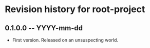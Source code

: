 # Revision history for root-project

## 0.1.0.0 -- YYYY-mm-dd

* First version. Released on an unsuspecting world.
